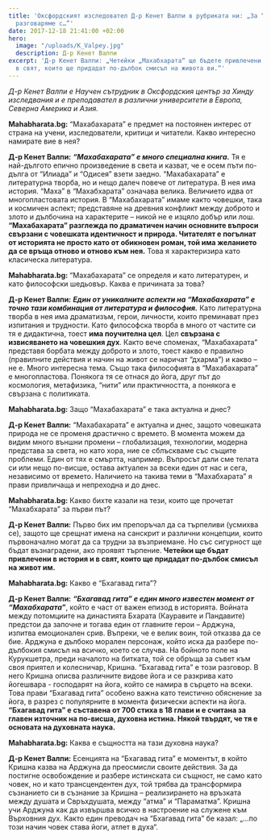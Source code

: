 ```yaml
---
title: 'Оксфордският изследовател Д-р Кенет Валпи в рубриката ни: „За “Махабхарата”
  разговаряме с…”'
date: 2017-12-18 21:41:00 +02:00
hero:
  image: "/uploads/K_Valpey.jpg"
  description: Д-р Кенет Валпи
excerpt: 'Д-р Кенет Валпи: „Четейки „Махабхарата“ ще бъдете привлечени в история и
  в свят, които ще придадат по-дълбок смисъл на живота ви.“'
---
```


*Д-р Кенет Валпи е Научен сътрудник в Оксфордския център за Хинду изследвания и е преподавател в различни университети в Европа, Северна Америка и Азия.*


**Mahabharata.bg:** “Махабахарата” е предмет на постоянен интерес от страна на учени, изследователи, критици и читатели. Какво интересно намирате вие в нея?

**Д-р Кенет Валпи:** ***“Махабахарата” е много специална книга.*** Тя е най-дългото епично произведение в света и казват, че е осем пъти по-дълга от “Илиада” и “Одисея” взети заедно.  “Махабахарата” е литературна творба, но и нещо далеч повече от литература. В нея има история. “Маха” в “Махабхарата” означава велика. Величието идва от многопластовата история. В “Махабахарата” имаме както човешки, така и космичен аспект; представяне на древния конфликт между доброто и злото и дълбочина на характерите – никой не е изцяло добър или лош. **“Махабахарата” разглежда по драматичен начин основните въпроси свързани с човешката идентичност и природа. Читателят е погълнат от историята не просто като от обикновен роман, той има желанието да се връща отново и отново към нея.** Това я характеризира като класическа литература.

**Mahabharata.bg:** “Махабахарата” се определя и като литературен, и като философски шедьовър. Каква е причината за това?

**Д-р Кенет Валпи:**  ***Един от уникалните аспекти на “Махабахарата” е точно тази комбинация от литература и философия.*** Като литературна творба в нея има драматизъм, герои, личности, които преминават през изпитания и трудности. Като философска творба в много от частите си тя е дидактична, тоест **има поучителна цел**. Цел **свързана с извисяването на човешкия дух**. Както вече споменах, “Махабахарата” представя борбата между доброто и злото, тоест какво е правилно (правилните действия и начин на живот се наричат “дхарма”) и какво – не е.  Много интересна тема. Също така философията в “Махабахарата” е многопластова. Понякога тя се отнася до йога, друг път до космология, метафизика, “нити” или практичността, а понякога е свързана с политиката.

**Mahabharata.bg:** Защо “Махабахарата” е така актуална и днес?

**Д-р Кенет Валпи:** “Махабахарата” е актуална и днес, защото човешката природа не се променя драстично с времето. В момента можем да видим много външни промени – глобализация, технологии, модерна представа за света, но като хора, ние се сблъскваме със същите проблеми. Един от тях е смъртта, например. Въпросът дали сме телата си или нещо по-висше, остава актуален за всеки един от нас и сега, независимо от времето. Наличието на такива теми в “Махабхарата” я прави привличаща и непреходна и до днес.

**Mahabharata.bg:**  Какво бихте казали на тези, които ще прочетат “Махабхарата” за първи път?

**Д-р Кенет Валпи:** Първо бих им препоръчал да са търпеливи (усмихва се), защото ще срещнат имена на санскрит и различни концепции, които първоначално могат да са трудни за възприемане. Но със сигурност ще бъдат възнаградени, ако проявят търпение. **Четейки ще бъдат привлечени в история и в свят, които ще придадат по-дълбок смисъл на живот им.**

**Mahabharata.bg:**  Какво е “Бхагавад гита”?

**Д-р Кенет Валпи:** ***“Бхагавад гита” е един много известен момент от “Махабхарата”***, който е част от важен епизод в историята. Войната между потомциите на династията Бхарата (Кауравите и Пандавите) предстои да започне и тогава един от главните герои – Арджуна, изпитва емоционален срив. Въпреки, че е велик воин, той отказва да се бие. Арджуна е дълбоко морален персонаж, който иска да разбере по-дълбокия смисъл на всичко, което се случва. На бойното поле на Курукшетра, преди началото на битката, той се обръща за съвет към своя приятел и колесничар, Кришна. “Бхагавад гита” е този разговор. В него Кришна описва различните видове йога и се разкрива като йогешвара -  господарят на йога, който се намира в сърцето на всеки. Това прави “Бхагавад гита” особено важна като теистично обяснение за йога, в разрез с популярните в момента физически аспекти на йога. **“Бхагавад гита” е съставена от 700 стиха в 18 глави и е считана за главен източник на по-висша, духовна истина. Някой твърдят, че тя е основата на духовната наука.**

**Mahabharata.bg:** Каква е същността на тази духовна наука?

**Д-р Кенет Валпи:** Есенцията на “Бхагавад гита” е моментът, в който Кришна казва на Арджуна да преосмисли своите действия. За да постигне освобождение и разбере истинската си същност, не само като човек, но и като трансцендентен дух, той трябва да трансформира съзнанието си в съзнание за Кришна – реализирането на връзката между душата и Свръхдушата, между “атма” и “Параматма”. Кришна учи Арджуна как да извършва всичко в настроение на служене към Върховния дух. Както един преводач на “Бхагавад гита” бе казал: „…по този начин човек става йоги, атлет в духа“.